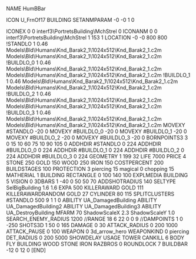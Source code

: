 NAME HumBBar

ICON U_FrnOf17
BUILDING
SETANMPARAM -0 -0 1 0

ICONEX 0 0 interf3\PortretsBuilding\MchStrel 0
ICONANM 0 0 interf3\PortretsBuilding\MchStrel 1 153 1
LOCATION -0 -0 800 800                       
!STANDLO      1 0.46 Models\Bld\Humans\Knd_Barak2_1\1024x512\Knd_Barak2_1.c2m Models\Bld\Humans\Knd_Barak2_1\1024x512\Knd_Barak2_1.c2m
!BUILDLO_0    1 0.46 Models\Bld\Humans\Knd_Barak2_1\1024x512\Knd_Barak2_1.c2m Models\Bld\Humans\Knd_Barak2_1\1024x512\Knd_Barak2_1.c2m
!BUILDLO_1    1 0.46 Models\Bld\Humans\Knd_Barak2_1\1024x512\Knd_Barak2_1.c2m Models\Bld\Humans\Knd_Barak2_1\1024x512\Knd_Barak2_1.c2m
!BUILDLO_2    1 0.46 Models\Bld\Humans\Knd_Barak2_1\1024x512\Knd_Barak2_1.c2m Models\Bld\Humans\Knd_Barak2_1\1024x512\Knd_Barak2_1.c2m
!BUILDLO_3    1 0.46 Models\Bld\Humans\Knd_Barak2_1\1024x512\Knd_Barak2_1.c2m Models\Bld\Humans\Knd_Barak2_1\1024x512\Knd_Barak2_1.c2m
MOVEXY #STANDLO   -20 0 
MOVEXY #BUILDLO_0 -20 0
MOVEXY #BUILDLO_1 -20 0
MOVEXY #BUILDLO_2 -20 0
MOVEXY #BUILDLO_3 -20 0
BORNPOINTS3 3  0 15 10 60 75 10 90 105 0
ADDHDIR #STANDLO 0 224
ADDHDIR #BUILDLO_0 0 224
ADDHDIR #BUILDLO_1 0 224
ADDHDIR #BUILDLO_2 0 224
ADDHDIR #BUILDLO_3 0 224
GEOMETRY 1 199 32
LIFE     7000
PRICE 4 STONE 250 GOLD 150 WOOD 250 IRON 150
COSTPERCENT 200
BUILDSTAGES 100
PROTECTION 3 piercing 15 magical 0 chopping 15
MATHERIAL 1 BUILDING
RECTANGLE    0 100 140 100
EXPLMEDIA BUILDING 5
VISION 0
3DBARS 1 -40 0 50 50 70
ADDSHOTRADIUS 140
SELTYPE SelBigBuilding 1.6 1.6
EXPA 500
KILLERAWARD             GOLD 111
KILLERAWARDRANDOM       GOLD 27
CYLINDER 80 115
SPLITCLUSTERS #STANDLO 500 9 1 1 0
ABILITY UA_DamagedBuilding
ABILITY UA_DamagedBuilding2
ABILITY UA_DamagedBuilding3
ABILITY UA_DestroyBuilding
MFARM 70
ShadowScaleX 2.3
ShadowScaleY 1.0
SEARCH_ENEMY_RADIUS 1200
//RANGE    18 6 22 0 0 9
//DAMPOINTS  1   0 -250
SHOTS3D      1   50 0 165
DAMAGE         0 30
ATTACK_RADIUS  0 200 1000
ATTACK_PAUSE  0 100
WEAPON 0 3d_arrow_hero
WEAPONKIND 0 piercing
DET_RADIUS 0 200 5000
SHOWDELAY
USAGE TOWER
CANKILL 6 BODY FLY BUILDING WOOD STONE IRON
RAZBROS 0
ROUNDLOCK 7
BUILDBAR -12 0 12 0
[END]
